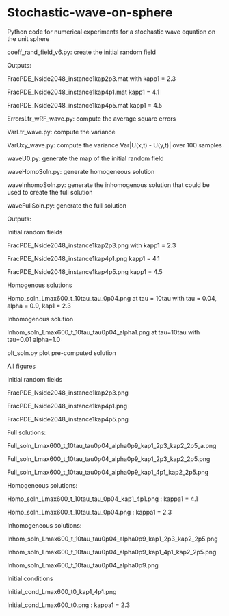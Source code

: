 # Stochastic-wave-on-sphere
Python code for numerical experiments for a stochastic wave equation on the unit sphere

coeff_rand_field_v6.py: create the initial random field

Outputs:

FracPDE_Nside2048_instance1kap2p3.mat  with kapp1 = 2.3

FracPDE_Nside2048_instance1kap4p1.mat       kapp1 = 4.1

FracPDE_Nside2048_instance1kap4p5.mat       kapp1 = 4.5

ErrorsLtr_wRF_wave.py: compute the average square errors

VarLtr_wave.py: compute the variance 

VarUxy_wave.py: compute the variance Var|U(x,t) - U(y,t)| over 100 samples

waveU0.py: generate the map of the initial random field

waveHomoSoln.py: generate homogeneous solution

waveInhomoSoln.py: generate the inhomogenous solution that could be used to create the full solution

waveFullSoln.py: generate the full solution

Outputs:

Initial random fields

FracPDE_Nside2048_instance1kap2p3.png  with kapp1 = 2.3

FracPDE_Nside2048_instance1kap4p1.png       kapp1 = 4.1

FracPDE_Nside2048_instance1kap4p5.png       kapp1 = 4.5

Homogenous solutions

Homo_soln_Lmax600_t_10tau_tau_0p04.png     at tau = 10tau with tau = 0.04, alpha = 0.9, kap1 = 2.3

Inhomogenous solution

  Inhom_soln_Lmax600_t_10tau_tau0p04_alpha1.png  at tau=10tau with tau=0.01 alpha=1.0

plt_soln.py
  plot pre-computed solution

All figures

Initial random fields

FracPDE_Nside2048_instance1kap2p3.png

FracPDE_Nside2048_instance1kap4p1.png

FracPDE_Nside2048_instance1kap4p5.png

Full solutions:

Full_soln_Lmax600_t_10tau_tau0p04_alpha0p9_kap1_2p3_kap2_2p5_a.png

Full_soln_Lmax600_t_10tau_tau0p04_alpha0p9_kap1_2p3_kap2_2p5.png

Full_soln_Lmax600_t_10tau_tau0p04_alpha0p9_kap1_4p1_kap2_2p5.png

Homogeneous solutions:

Homo_soln_Lmax600_t_10tau_tau_0p04_kap1_4p1.png : kappa1 = 4.1

Homo_soln_Lmax600_t_10tau_tau_0p04.png  : kappa1 = 2.3

Inhomogeneous solutions:

Inhom_soln_Lmax600_t_10tau_tau0p04_alpha0p9_kap1_2p3_kap2_2p5.png

Inhom_soln_Lmax600_t_10tau_tau0p04_alpha0p9_kap1_4p1_kap2_2p5.png

Inhom_soln_Lmax600_t_10tau_tau0p04_alpha0p9.png

Initial conditions

Initial_cond_Lmax600_t0_kap1_4p1.png

Initial_cond_Lmax600_t0.png  : kappa1 = 2.3
